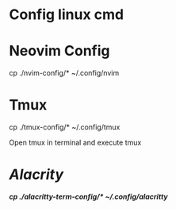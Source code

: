 

# Config linux cmd
# Neovim Config
cp ./nvim-config/* ~/.config/nvim


# Tmux
cp ./tmux-config/* ~/.config/tmux

Open tmux in terminal and execute 
tmux
<Ctr><b><I>

# Alacrity
cp ./alacritty-term-config/* ~/.config/alacritty
